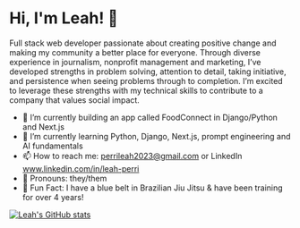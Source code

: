 # Hi, I'm Leah! 👋

Full stack web developer passionate about creating positive change and making my community a better place for everyone. Through diverse experience in journalism, nonprofit management and marketing, I’ve developed strengths in problem solving, attention to detail, taking initiative, and persistence when seeing problems through to completion. I’m excited to leverage these strengths with my technical skills to contribute to a company that values social impact.

- 🔭 I’m currently building an app called FoodConnect in Django/Python and Next.js
- 🌱 I’m currently learning Python, Django, Next.js, prompt engineering and AI fundamentals
- 📫 How to reach me: perrileah2023@gmail.com or LinkedIn www.linkedin.com/in/leah-perri
- 💚 Pronouns: they/them
- 🥋 Fun Fact: I have a blue belt in Brazilian Jiu Jitsu & have been training for over 4 years!

[![Leah's GitHub stats](https://github-readme-stats.vercel.app/api?username=perrileah)](https://github.com/perrileah/github-readme-stats)
